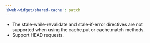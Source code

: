 ```yaml
---
'@web-widget/shared-cache': patch
---
```


- The stale-while-revalidate and stale-if-error directives are not supported when using the cache.put or cache.match methods.
- Support HEAD requests.
